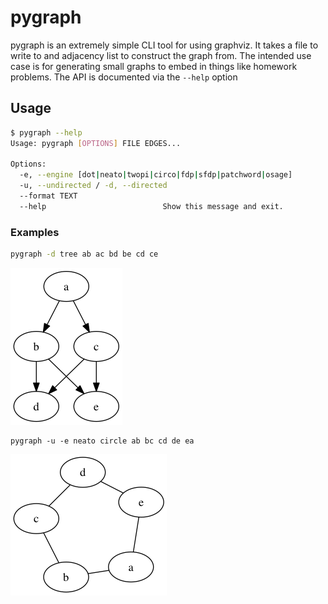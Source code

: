 # pygraph
pygraph is an extremely simple CLI tool for using graphviz. It takes a file to write to and
adjacency list to construct the graph from. The intended use case is for generating
small graphs to embed in things like homework problems. The API is documented via the `--help`
option

## Usage
```bash
$ pygraph --help
Usage: pygraph [OPTIONS] FILE EDGES...

Options:
  -e, --engine [dot|neato|twopi|circo|fdp|sfdp|patchword|osage]
  -u, --undirected / -d, --directed
  --format TEXT
  --help                          Show this message and exit.
```

### Examples
```bash
pygraph -d tree ab ac bd be cd ce
```

![tree](tree.png)

```
pygraph -u -e neato circle ab bc cd de ea
```

![circle](circle.png)
